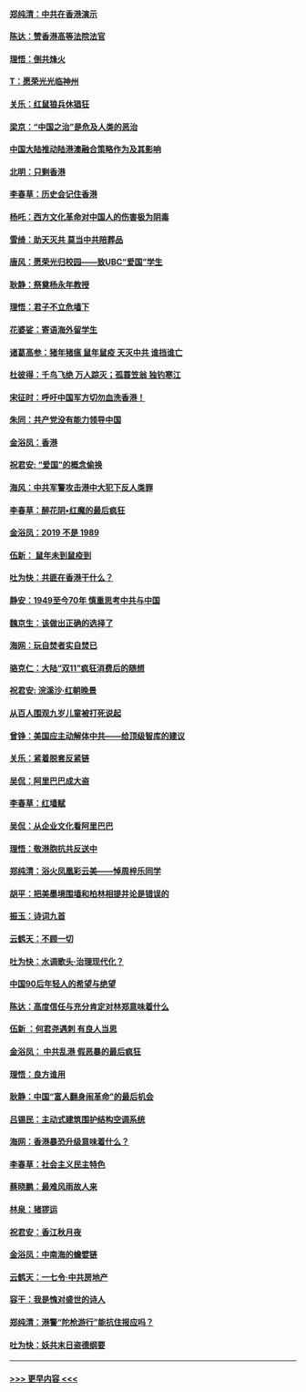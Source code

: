 #### [郑纯清：中共在香港演示](../pages/nsc993/n11670539.md?t=11212255) 
#### [陈达：赞香港高等法院法官](../pages/nsc993/n11669542.md?t=11212255) 
#### [理悟：倒共烽火](../pages/nsc993/n11668844.md?t=11212255) 
#### [T：愿荣光光临神州](../pages/nsc993/n11668421.md?t=11212255) 
#### [关乐：红鼠狼兵休猖狂](../pages/nsc993/n11668378.md?t=11212255) 
#### [梁京：“中国之治”是危及人类的恶治](../pages/nsc993/n11668328.md?t=11212255) 
#### [中国大陆推动陆港澳融合策略作为及其影响](../pages/nsc993/n11668157.md?t=11212255) 
#### [北明：只剩香港](../pages/nsc993/n11668002.md?t=11212255) 
#### [李春草：历史会记住香港](../pages/nsc993/n11667927.md?t=11212255) 
#### [杨吒：西方文化革命对中国人的伤害极为阴毒](../pages/nsc993/n11664521.md?t=11212255) 
#### [雪绮：助天灭共 莫当中共陪葬品](../pages/nsc993/n11662650.md?t=11212255) 
#### [唐风：愿荣光归校园——致UBC“爱国”学生](../pages/nsc993/n11662194.md?t=11212255) 
#### [耿静：祭奠杨永年教授](../pages/nsc993/n11662514.md?t=11212255) 
#### [理悟：君子不立危墙下](../pages/nsc993/n11662172.md?t=11212255) 
#### [花婆娑：寄语海外留学生](../pages/nsc993/n11662121.md?t=11212255) 
#### [诸葛高参：猪年猪瘟 鼠年鼠疫 天灭中共 谁挡谁亡](../pages/nsc993/n11661980.md?t=11212255) 
#### [杜彼得：千鸟飞绝 万人踪灭；孤蓑笠翁 独钓寒江](../pages/nsc993/n11661170.md?t=11212255) 
#### [宋征时：呼吁中国军方切勿血洗香港！](../pages/nsc993/n11415318.md?t=11212255) 
#### [朱同：共产党没有能力领导中国](../pages/nsc993/n11660421.md?t=11212255) 
#### [金浴凤：香港](../pages/nsc993/n11660419.md?t=11212255) 
#### [祝君安: “爱国”的概念偷换](../pages/nsc993/n11659706.md?t=11212255) 
#### [海风：中共军警攻击港中大犯下反人类罪](../pages/nsc993/n11659632.md?t=11212255) 
#### [李春草：醉花阴•红魔的最后疯狂](../pages/nsc993/n11659287.md?t=11212255) 
#### [金浴凤：2019 不是 1989](../pages/nsc993/n11657663.md?t=11212255) 
#### [伍新： 鼠年未到鼠疫到](../pages/nsc993/n11655098.md?t=11212255) 
#### [吐为快：共匪在香港干什么？](../pages/nsc993/n11654891.md?t=11212255) 
#### [静安：1949至今70年 慎重思考中共与中国](../pages/nsc993/n11651244.md?t=11212255) 
#### [魏京生：该做出正确的选择了](../pages/nsc993/n11653084.md?t=11212255) 
#### [海网：玩自焚者实自焚已](../pages/nsc993/n11652423.md?t=11212255) 
#### [骆克仁：大陆“双11”疯狂消费后的随想](../pages/nsc993/n11652305.md?t=11212255) 
#### [祝君安: 浣溪沙·红朝晚景](../pages/nsc993/n11652258.md?t=11212255) 
#### [从百人围观九岁儿童被打死说起](../pages/nsc993/n11651030.md?t=11212255) 
#### [曾铮：美国应主动解体中共——给顶级智库的建议](../pages/nsc993/n11649888.md?t=11212255) 
#### [关乐：紧着脱套反紧链](../pages/nsc993/n11649069.md?t=11212255) 
#### [吴侃：阿里巴巴成大盗](../pages/nsc993/n11645523.md?t=11212255) 
#### [李春草：红墙赋](../pages/nsc993/n11646389.md?t=11212255) 
#### [吴侃：从企业文化看阿里巴巴](../pages/nsc993/n11645476.md?t=11212255) 
#### [理悟：敬港胞抗共反送中](../pages/nsc993/n11645466.md?t=11212255) 
#### [郑纯清：浴火凤凰彩云美——悼周梓乐同学](../pages/nsc993/n11645155.md?t=11212255) 
#### [胡平：把美墨境围墙和柏林相提并论是错误的](../pages/nsc993/n11645134.md?t=11212255) 
#### [振玉：诗词九首](../pages/nsc993/n11644081.md?t=11212255) 
#### [云鹤天：不顾一切](../pages/nsc993/n11643508.md?t=11212255) 
#### [吐为快：水调歌头·治理现代化？](../pages/nsc993/n11643485.md?t=11212255) 
#### [中国90后年轻人的希望与绝望](../pages/nsc993/n11642317.md?t=11212255) 
#### [陈达：高度信任与充分肯定对林郑意味着什么](../pages/nsc993/n11641441.md?t=11212255) 
#### [伍新 ：何君尧遇刺 有良人当思](../pages/nsc993/n11641503.md?t=11212255) 
#### [金浴凤： 中共乱港  假恶暴的最后疯狂](../pages/nsc993/n11641495.md?t=11212255) 
#### [理悟：良方谁用](../pages/nsc993/n11641463.md?t=11212255) 
#### [耿静：中国“富人翻身闹革命”的最后机会](../pages/nsc993/n11640655.md?t=11212255) 
#### [吕锡民：主动式建筑围护结构空调系统](../pages/nsc993/n11640168.md?t=11212255) 
#### [海网：香港暴恐升级意味着什么？](../pages/nsc993/n11635904.md?t=11212255) 
#### [李春草：社会主义民主特色](../pages/nsc993/n11634657.md?t=11212255) 
#### [蔡晓鹏：最难风雨故人来](../pages/nsc993/n11633145.md?t=11212255) 
#### [林泉：猪猡运](../pages/nsc993/n11631469.md?t=11212255) 
#### [祝君安：香江秋月夜](../pages/nsc993/n11631440.md?t=11212255) 
#### [金浴凤：中南海的蟾嬖链](../pages/nsc993/n11631290.md?t=11212255) 
#### [云鹤天：一七令·中共房地产](../pages/nsc993/n11630084.md?t=11212255) 
#### [容干：我是愧对盛世的诗人](../pages/nsc993/n11630059.md?t=11212255) 
#### [郑纯清：港警“陀枪游行”能抗住报应吗？](../pages/nsc993/n11629999.md?t=11212255) 
#### [吐为快：妖共末日盗德纲要](../pages/nsc993/n11628610.md?t=11212255) 

----
#### [ >>> 更早内容 <<< ](../indexes/nsc993-earlier.md)
